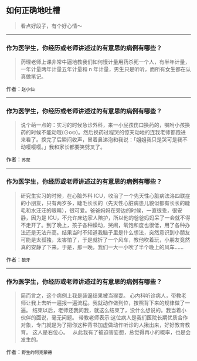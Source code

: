 ## 如何正确地吐槽

> 看点好段子，有个好心情～


 
---

### 作为医学生，你经历或老师讲述过的有意思的病例有哪些？

> 药理老师上课非常牛逼地教我们如何慢计量用药杀死一个人，有半年计量，一年计量两年计量五年计量和 n 年计量，男生只是听听，而所有女生都在认真做笔记。


作者：`赵小仙`

---

### 作为医学生，你经历或老师讲述过的有意思的病例有哪些？

> 说个萌一点的：实习的时候急诊外科，来一小屁孩伤口换药的，嘱咐小孩换药的时候不能动哦(⊙o⊙)。然后换药过程哭的惊天动地的连我老师都跑进来看了。换完了后瞬间收声，冒着鼻涕泡和我说：「姐姐我只是哭可是我不动嘤嘤嘤。」我和家长都要笑劈叉了。


作者：`苏楚`

---

### 作为医学生，你经历或老师讲述过的有意思的病例有哪些？

> 研究生实习的时候，在心脏外科 ICU，收治了一个先天性心脏病法洛四联症的小朋友，只有两岁多，睫毛长长的（先天性心脏病患儿貌似都有长长的睫毛和水汪汪的眼睛），很可爱。爸爸妈妈在旁边的时候，一直很乖，很安静，因为是 ICU，不允许床边家人陪护，所以他的爸爸妈妈呆了一会就不得不走开了。到了晚上，孩子各种躁动，哭闹，氧饱和度也很低，用了各种办法还是无法升高。结果当时不知道我脑子里是什么想法，突然意识到小朋友可能是太孤独，太害怕了，于是就折了一个风车，教他吹着玩，小朋友竟然真的安静了下来。于是，那一晚，我们一大一小吹了半个晚上的风车……


作者：`狼牙`

---

### 作为医学生，你经历或老师讲述过的有意思的病例有哪些？

> 简而言之，这个病例上我是装逼结果被当猴耍。
> 心内科听诊病人，带教老师让我上去听一遍报一遍流程。我就动作做到位，按照背下来的规律做了一遍。
> 结束以后，老师还我问我，就这么结束了，没什么想说的。我当着小伙伴的面说，毫无问题。
> 带教老师表示:这位病人是我们医院长期优质合作对象，专门就是为了把你这种背书加虚做动作听诊的人揪出来，好好教育教育。
> 这人是右位心。
>  
> 从此我有了被迫害妄想，总觉得再小的概率，也是会发生的。


作者：`野生的阿克蒙德`